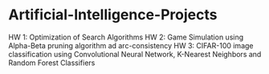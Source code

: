 # Artificial-Intelligence-Projects

HW 1: Optimization of Search Algorithms
HW 2: Game Simulation using Alpha-Beta pruning algorithm ad arc-consistency
HW 3: CIFAR-100 image classification using Convolutional Neural Network, K-Nearest Neighbors and Random Forest Classifiers
